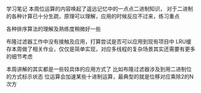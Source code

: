 学习笔记
本周位运算的内容唤起了遥远记忆中的一点点二进制知识，
对于二进制的各种计算已十分生疏，原理可以理解，应用的时候反应不过来，练习重点

各种排序算法的理解及熟练度稍微好一些

布隆过滤器工作中没有接触及应用，打算尝试是否可以应用到现有项目中
LRU缓存本周做了相关作业，仅仅是简单实现，对应多线程的复杂场景其实还需要有更多的细节考虑

本周讲解的其实都是一些较具体的应用方式了
比如布隆过滤器涉及到用二进制位的方式标示状态
位运算会加速某些十进制运算，最典型的就是位移对应乘除2的N次方
